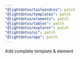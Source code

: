 ```yaml
---
"@lightdotso/tailwindcss": patch
"@lightdotso/templates": patch
"@lightdotso/elements": patch
"@lightdotso/tables": patch
"@lightdotso/explorer": patch
"@lightdotso/ui": patch
"@lightdotso/app": patch
---
```


Add complete template & element
